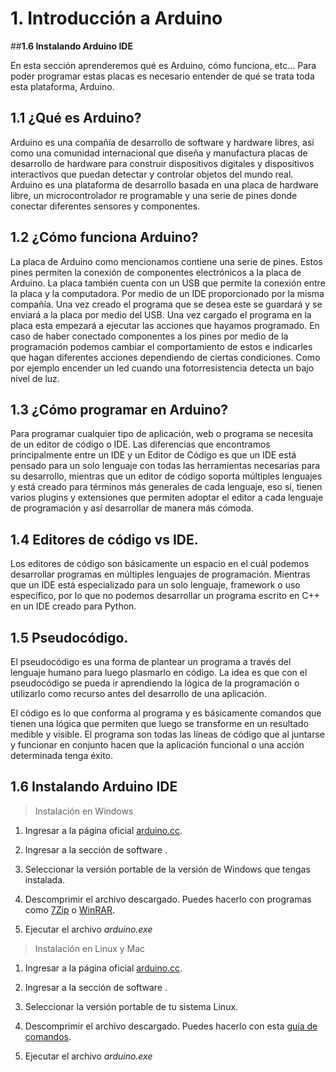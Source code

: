 # **1. Introducción a Arduino**
##**1.6 Instalando Arduino IDE**

En esta sección aprenderemos qué es Arduino, cómo funciona, etc… Para poder programar estas placas es necesario entender de qué se trata toda esta plataforma, Arduino. 

## **1.1 ¿Qué es Arduino?**
Arduino es una compañía de desarrollo de software y hardware libres, así como una comunidad internacional que diseña y manufactura placas de desarrollo de hardware para construir dispositivos digitales y dispositivos interactivos que puedan detectar y controlar objetos del mundo real. Arduino es una plataforma de desarrollo basada en una placa de hardware libre, un microcontrolador re programable y una serie de pines donde conectar diferentes sensores y componentes. 

## **1.2 ¿Cómo funciona Arduino?**
La placa de Arduino como mencionamos contiene una serie de pines. Estos pines permiten la conexión de componentes electrónicos a la placa de Arduino. La placa también cuenta con un USB que permite la conexión entre la placa y la computadora. Por medio de un IDE proporcionado por la misma compañía. Una vez creado el programa que se desea este se guardará y se enviará a la placa por medio del USB. Una vez cargado el programa en la placa esta empezará a ejecutar las acciones que hayamos programado. En caso de haber conectado componentes a los pines por medio de la programación podemos cambiar el comportamiento de estos e indicarles que hagan diferentes acciones dependiendo de ciertas condiciones. Como por ejemplo encender un led cuando una fotorresistencia detecta un bajo nivel de luz.

## **1.3 ¿Cómo programar en Arduino?**
Para programar cualquier tipo de aplicación, web o programa se necesita de un editor de código o IDE. Las diferencias que encontramos principalmente entre un IDE y un Editor de Código es que un IDE está pensado para un solo lenguaje con todas las herramientas necesarias para su desarrollo, mientras que un editor de código soporta múltiples lenguajes y está creado para términos más generales de cada lenguaje, eso sí, tienen varios plugins y extensiones que permiten adoptar el editor a cada lenguaje de programación y así desarrollar de manera más cómoda. 

## **1.4 Editores de código vs IDE.**
Los editores de código son básicamente un espacio en el cuál podemos desarrollar programas en múltiples lenguajes de programación. Mientras que un IDE está especializado para un solo lenguaje, framework o uso específico, por lo que no podemos desarrollar un programa escrito en C++ en un IDE creado para Python.

## **1.5 Pseudocódigo.**
El pseudocódigo es una forma de plantear un programa a través del lenguaje humano para luego plasmarlo en código. La idea es que con el pseudocódigo se pueda ir aprendiendo la lógica de la programación o utilizarlo como recurso antes del desarrollo de una aplicación.

El código es lo que conforma al programa y es básicamente comandos que tienen una lógica que permiten que luego se transforme en un resultado medible y visible. El programa son todas las líneas de código que al juntarse y funcionar en conjunto hacen que la aplicación funcional o una acción determinada tenga éxito.

## **1.6 Instalando Arduino IDE**

> Instalación en Windows 

1. Ingresar a la página oficial [arduino.cc](https://www.arduino.cc/).

2. Ingresar a la sección de software .
3. Seleccionar la versión portable de la versión de Windows que tengas instalada.
4. Descomprimir el archivo descargado. Puedes hacerlo con programas como [7Zip](https://www.7-zip.org/) o [WinRAR](https://www.win-rar.com/start.html?&L=6).
5. Ejecutar el archivo *arduino.exe*

> Instalación en Linux y Mac

1. Ingresar a la página oficial [arduino.cc](https://www.arduino.cc/).

2. Ingresar a la sección de software .
3. Seleccionar la versión portable de tu sistema Linux.
4. Descomprimir el archivo descargado. Puedes hacerlo con esta [guía de comandos](https://es.ccm.net/ordenadores/linux/2370-comprimir-y-descomprimir-archivos-desde-el-shell-de-linux/).
5. Ejecutar el archivo *arduino.exe*

